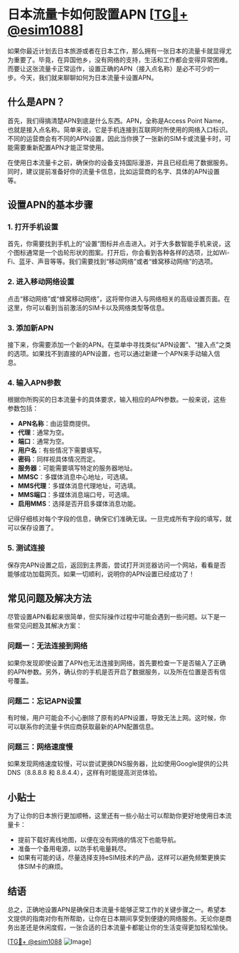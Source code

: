 # 日本流量卡如何設置APN [[TG💪+ @esim1088](https://t.me/s/esim1088)]

如果你最近计划去日本旅游或者在日本工作，那么拥有一张日本的流量卡就显得尤为重要了。毕竟，在异国他乡，没有网络的支持，生活和工作都会变得异常困难。而要让这张流量卡正常运作，设置正确的APN（接入点名称）是必不可少的一步。今天，我们就来聊聊如何为日本流量卡设置APN。

## 什么是APN？

首先，我们得搞清楚APN到底是什么东西。APN，全称是Access Point Name，也就是接入点名称。简单来说，它是手机连接到互联网时所使用的网络入口标识。不同的运营商会有不同的APN设置，因此当你换了一张新的SIM卡或流量卡时，可能需要重新配置APN才能正常使用。

在使用日本流量卡之前，确保你的设备支持国际漫游，并且已经启用了数据服务。同时，建议提前准备好你的流量卡信息，比如运营商的名字、具体的APN设置等。

## 设置APN的基本步骤

### 1. 打开手机设置

首先，你需要找到手机上的“设置”图标并点击进入。对于大多数智能手机来说，这个图标通常是一个齿轮形状的图案。打开后，你会看到各种各样的选项，比如Wi-Fi、蓝牙、声音等等。我们需要找到“移动网络”或者“蜂窝移动网络”的选项。

### 2. 进入移动网络设置

点击“移动网络”或“蜂窝移动网络”，这将带你进入与网络相关的高级设置页面。在这里，你可以看到当前激活的SIM卡以及网络类型等信息。

### 3. 添加新APN

接下来，你需要添加一个新的APN。在菜单中寻找类似“APN设置”、“接入点”之类的选项。如果找不到直接的APN设置，也可以通过新建一个APN来手动输入信息。

### 4. 输入APN参数

根据你所购买的日本流量卡的具体要求，输入相应的APN参数。一般来说，这些参数包括：

- **APN名称**：由运营商提供。
- **代理**：通常为空。
- **端口**：通常为空。
- **用户名**：有些情况下需要填写。
- **密码**：同样视具体情况而定。
- **服务器**：可能需要填写特定的服务器地址。
- **MMSC**：多媒体消息中心地址，可选填。
- **MMS代理**：多媒体消息代理地址，可选填。
- **MMS端口**：多媒体消息端口号，可选填。
- **启用MMS**：选择是否开启多媒体消息功能。

记得仔细核对每个字段的信息，确保它们准确无误。一旦完成所有字段的填写，就可以保存设置了。

### 5. 测试连接

保存完APN设置之后，返回到主界面，尝试打开浏览器访问一个网站，看看是否能够成功加载网页。如果一切顺利，说明你的APN设置已经成功了！

## 常见问题及解决方法

尽管设置APN看起来很简单，但实际操作过程中可能会遇到一些问题。以下是一些常见问题及其解决方案：

### 问题一：无法连接到网络

如果你发现即使设置了APN也无法连接到网络，首先要检查一下是否输入了正确的APN参数。另外，确认你的手机是否开启了数据服务，以及所在位置是否有信号覆盖。

### 问题二：忘记APN设置

有时候，用户可能会不小心删除了原有的APN设置，导致无法上网。这时候，你可以联系你的流量卡供应商获取最新的APN配置信息。

### 问题三：网络速度慢

如果发现网络速度较慢，可以尝试更换DNS服务器，比如使用Google提供的公共DNS（8.8.8.8 和 8.8.4.4），这样有时能提高浏览体验。

## 小贴士

为了让你的日本旅行更加顺畅，这里还有一些小贴士可以帮助你更好地使用日本流量卡：

- 提前下载好离线地图，以便在没有网络的情况下也能导航。
- 准备一个备用电源，以防手机电量耗尽。
- 如果有可能的话，尽量选择支持eSIM技术的产品，这样可以避免频繁更换实体SIM卡的麻烦。

## 结语

总之，正确地设置APN是确保日本流量卡能够正常工作的关键步骤之一。希望本文提供的指南对你有所帮助，让你在日本期间享受到便捷的网络服务。无论你是商务出差还是休闲度假，一张合适的日本流量卡都能让你的生活变得更加轻松愉快。

[[TG💪+ @esim1088](https://t.me/s/esim1088) ![Image](https://i.postimg.cc/4NQfJmqS/Snipaste-2025-05-13-00-14-12.png)]